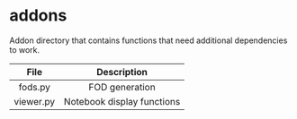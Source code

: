 # addons

Addon directory that contains functions that need additional dependencies to work.

| File      | Description |
| :-------: | :---------: |
|   fods.py | FOD generation |
| viewer.py | Notebook display functions |

